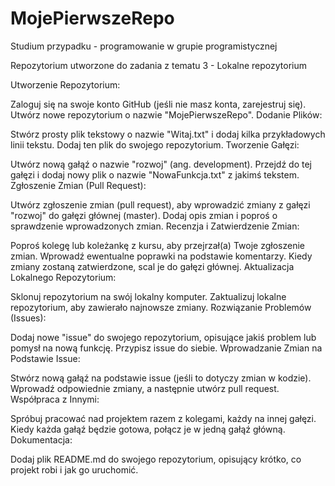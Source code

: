 # MojePierwszeRepo
Studium przypadku - programowanie w grupie programistycznej

Repozytorium utworzone do zadania z tematu 3 - Lokalne repozytorium

Utworzenie Repozytorium:

Zaloguj się na swoje konto GitHub (jeśli nie masz konta, zarejestruj się).
Utwórz nowe repozytorium o nazwie "MojePierwszeRepo".
Dodanie Plików:

Stwórz prosty plik tekstowy o nazwie "Witaj.txt" i dodaj kilka przykładowych linii tekstu.
Dodaj ten plik do swojego repozytorium.
Tworzenie Gałęzi:

Utwórz nową gałąź o nazwie "rozwoj" (ang. development).
Przejdź do tej gałęzi i dodaj nowy plik o nazwie "NowaFunkcja.txt" z jakimś tekstem.
Zgłoszenie Zmian (Pull Request):

Utwórz zgłoszenie zmian (pull request), aby wprowadzić zmiany z gałęzi "rozwoj" do gałęzi głównej (master).
Dodaj opis zmian i poproś o sprawdzenie wprowadzonych zmian.
Recenzja i Zatwierdzenie Zmian:

Poproś kolegę lub koleżankę z kursu, aby przejrzał(a) Twoje zgłoszenie zmian.
Wprowadź ewentualne poprawki na podstawie komentarzy.
Kiedy zmiany zostaną zatwierdzone, scal je do gałęzi głównej.
Aktualizacja Lokalnego Repozytorium:

Sklonuj repozytorium na swój lokalny komputer.
Zaktualizuj lokalne repozytorium, aby zawierało najnowsze zmiany.
Rozwiązanie Problemów (Issues):

Dodaj nowe "issue" do swojego repozytorium, opisujące jakiś problem lub pomysł na nową funkcję.
Przypisz issue do siebie.
Wprowadzanie Zmian na Podstawie Issue:

Stwórz nową gałąź na podstawie issue (jeśli to dotyczy zmian w kodzie).
Wprowadź odpowiednie zmiany, a następnie utwórz pull request.
Współpraca z Innymi:

Spróbuj pracować nad projektem razem z kolegami, każdy na innej gałęzi.
Kiedy każda gałąź będzie gotowa, połącz je w jedną gałąź główną.
Dokumentacja:

Dodaj plik README.md do swojego repozytorium, opisujący krótko, co projekt robi i jak go uruchomić.

